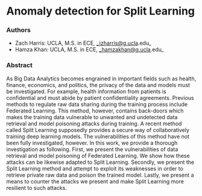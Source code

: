 # Anomaly detection for Split Learning

### Authors
* Zach Harris: UCLA, M.S. in ECE, _jzharris@g.ucla.edu_
* Hamza Khan: UCLA, M.S. in ECE, _hamzakhan@g.ucla.edu_

### Abstract
As Big Data Analytics becomes engrained in important fields such as health, finance, economics, and politics,
the privacy of the data and models must be investigated. For example, health information from patients is confidential
and must abide by patient confidentiality agreements. Previous methods to regulate raw data sharing during the training 
process include Federated Learning. This method, however, contains back-doors which makes the training data vulnerable
to unwanted and undetected data retrieval and model poisoning attacks during training. A recent method called Split 
Learning supposedly provides a secure way of collaboratively training deep learning models. The vulnerabilities of this
method have not been fully investigated, however. In this work, we provide a thorough investigation as following.
First, we present the vulnerabilities of data retrieval and model poisoning of Federated Learning. We show how these
attacks can be likewise adapted to Split Learning. Secondly, we present the Split Learning method and attempt to
exploit its weaknesses in order to retrieve private raw data and poison the trained model. Lastly, we present a means to
counter the attacks we present and make Split Learning more resilient to such attacks.